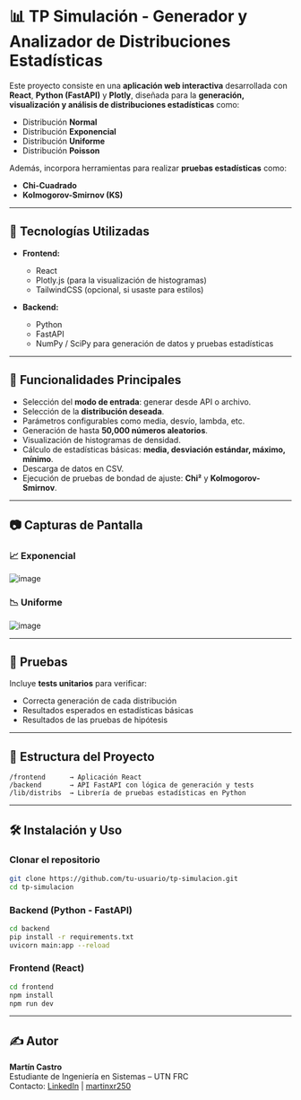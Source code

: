 
# 📊 TP Simulación - Generador y Analizador de Distribuciones Estadísticas

Este proyecto consiste en una **aplicación web interactiva** desarrollada con **React**, **Python (FastAPI)** y **Plotly**, diseñada para la **generación, visualización y análisis de distribuciones estadísticas** como:

- Distribución **Normal**
- Distribución **Exponencial**
- Distribución **Uniforme**
- Distribución **Poisson**

Además, incorpora herramientas para realizar **pruebas estadísticas** como:

- **Chi-Cuadrado**
- **Kolmogorov-Smirnov (KS)**

---

## 🚀 Tecnologías Utilizadas

- **Frontend:**
  - React
  - Plotly.js (para la visualización de histogramas)
  - TailwindCSS (opcional, si usaste para estilos)

- **Backend:**
  - Python
  - FastAPI
  - NumPy / SciPy para generación de datos y pruebas estadísticas

---

## 🧠 Funcionalidades Principales

- Selección del **modo de entrada**: generar desde API o archivo.
- Selección de la **distribución deseada**.
- Parámetros configurables como media, desvío, lambda, etc.
- Generación de hasta **50,000 números aleatorios**.
- Visualización de histogramas de densidad.
- Cálculo de estadísticas básicas: **media, desviación estándar, máximo, mínimo**.
- Descarga de datos en CSV.
- Ejecución de pruebas de bondad de ajuste: **Chi²** y **Kolmogorov-Smirnov**.

---

## 📷 Capturas de Pantalla

### 📈 Exponencial
![image](https://github.com/user-attachments/assets/7a40f16e-a9d5-46cd-b6d2-d2ec13523cbf)

### 📉 Uniforme
![image](https://github.com/user-attachments/assets/9a0f13c9-07ee-46c5-9f60-7399518f4ac7)

---

## 🧪 Pruebas

Incluye **tests unitarios** para verificar:
- Correcta generación de cada distribución
- Resultados esperados en estadísticas básicas
- Resultados de las pruebas de hipótesis

---

## 📁 Estructura del Proyecto

```
/frontend      → Aplicación React
/backend       → API FastAPI con lógica de generación y tests
/lib/distribs  → Librería de pruebas estadísticas en Python
```

---

## 🛠 Instalación y Uso

### Clonar el repositorio

```bash
git clone https://github.com/tu-usuario/tp-simulacion.git
cd tp-simulacion
```

### Backend (Python - FastAPI)

```bash
cd backend
pip install -r requirements.txt
uvicorn main:app --reload
```



### Frontend (React)

```bash
cd frontend
npm install
npm run dev
```

---

## ✍️ Autor


**Martín Castro**  
Estudiante de Ingeniería en Sistemas – UTN FRC  
Contacto: [LinkedIn](#) | [martinxr250](https://github.com/martinxr250)
